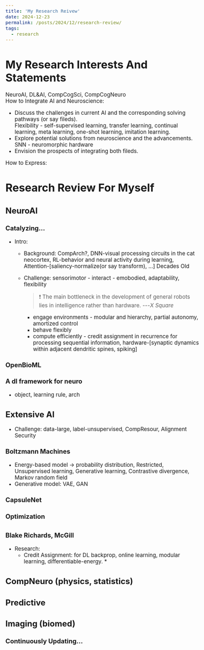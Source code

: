 ```yaml
---
title: 'My Research Reivew'
date: 2024-12-23
permalink: /posts/2024/12/research-review/
tags:
  - research
---
```


<style>
body {font-size: 17px}
</style>

# My Research Interests And Statements
NeuroAI, DL&AI, CompCogSci, CompCogNeuro  
How to Integrate AI and Neuroscience:  
* Discuss the challenges in current AI and the corresponding solving pathways (or say fileds).  
Flexibility - self-supervised learning, transfer learning, continual learning, meta learning, one-shot learning, imitation learning.  
* Explore potential solutions from neuroscience and the advancements.  
SNN - neuromorphic hardware  
* Envision the prospects of integrating both fileds.

How to Express: 

# Research Review For Myself
## NeuroAI 
### Catalyzing...
* Intro: 
	* Background: CompArch?, DNN-visual processing circuits in the cat neocortex, RL-behavior and neural activity during learning, Attention-\[saliency-normalize(or say transform), ...\] Decades Old 
	* Challenge: sensorimotor - interact - emobodied, adaptability, flexibility
		> &#10071; The main bottleneck in the development of general robots lies in intelligence rather than hardware. ---_X Square_
	
		* engage environments - modular and hierarchy, partial autonomy, amortized control
		* behave flexibly
		* compute efficiently - credit assignment in recurrence for processing sequential information, hardware-[synaptic dynamics within adjacent dendritic spines, spiking]
### OpenBioML
### A dl framework for neuro
* object, learning rule, arch

## Extensive AI 
* Challenge: data-large, label-unsupervised, CompResour, Alignment Security
### Boltzmann Machines
* Energy-based model -> probability distribution, Restricted, Unsupervised learning, Generative learning, Contrastive divergence, Markov random field
* Generative model: VAE, GAN
### CapsuleNet
### Optimization

## 
### Blake Richards, McGill
* Research:
	* Credit Assignment: for DL backprop, online learning, modular learning, differentiable-energy.
		* 

## CompNeuro (physics, statistics)

## Predictive

## Imaging (biomed)

### Continuously Updating...
